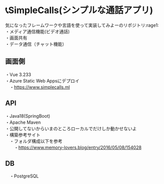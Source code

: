 # :telephone_receiver:SimpleCalls(シンプルな通話アプリ)
気になったフレームワークや言語を使って実装してみよーのリポジトリ:rage1:<br>
・メディア通信機能(ビデオ通話)<br>
・画面共有<br>
・データ通信（チャット機能）<br>

## 画面側<br>
  ・Vue 3.233<br>
  ・Azure Static Web Appsにデプロイ<br>
  　・https://www.simplecalls.ml
## API<br>
  ・Java18(SpringBoot)<br>
  ・Apache Maven<br>
  ・公開してないからいまのところローカルでだけしか動かせないよ<br>
  ・構築参考サイト<br>
  　・フォルダ構成以下を参考<br>
   　　・https://www.memory-lovers.blog/entry/2016/05/08/154028
## DB<br>
　・PostgreSQL<br>
